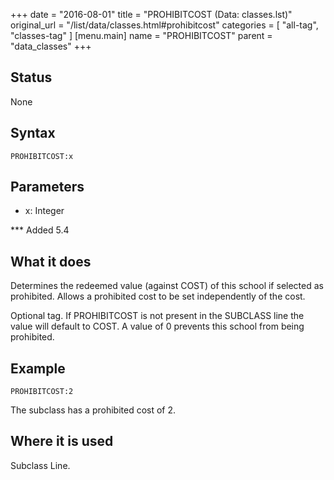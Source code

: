 +++
date = "2016-08-01"
title = "PROHIBITCOST (Data: classes.lst)"
original_url = "/list/data/classes.html#prohibitcost"
categories = [ "all-tag", "classes-tag" ]
[menu.main]
    name = "PROHIBITCOST"
    parent = "data_classes"
+++

## Status

None

## Syntax

`PROHIBITCOST:x`

## Parameters

-   x: Integer



<span id="prohibitcost"></span> \*\*\* Added 5.4

What it does
------------

Determines the redeemed value (against COST) of this school if selected
as prohibited. Allows a prohibited cost to be set independently of the
cost.

Optional tag. If PROHIBITCOST is not present in the SUBCLASS line the
value will default to COST. A value of 0 prevents this school from being
prohibited.

Example
-------

`PROHIBITCOST:2`

The subclass has a prohibited cost of 2.

Where it is used
----------------

Subclass Line.

